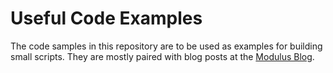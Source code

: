# Useful Code Examples

The code samples in this repository are to be used as examples for building small scripts. They are mostly paired with blog posts at the [Modulus Blog](http://blog.modulus.io).
